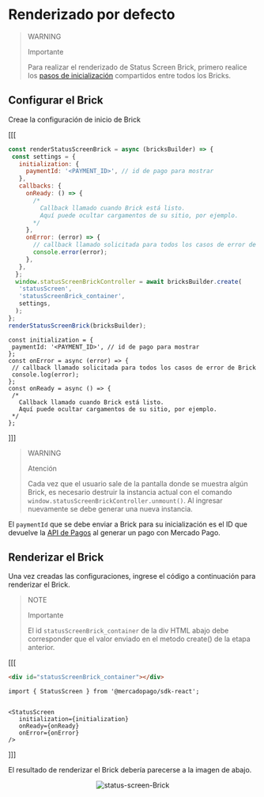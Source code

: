 # Renderizado por defecto

> WARNING
>
> Importante
>
> Para realizar el renderizado de Status Screen Brick, primero realice los [pasos de inicialización](/developers/es/docs/checkout-bricks/common-initialization) compartidos entre todos los Bricks. 

## Configurar el Brick

Creae la configuración de inicio de Brick

[[[
```Javascript
const renderStatusScreenBrick = async (bricksBuilder) => {
 const settings = {
   initialization: {
     paymentId: '<PAYMENT_ID>', // id de pago para mostrar
   },
   callbacks: {
     onReady: () => {
       /*
         Callback llamado cuando Brick está listo.
         Aquí puede ocultar cargamentos de su sitio, por ejemplo.
       */
     },
     onError: (error) => {
       // callback llamado solicitada para todos los casos de error de Brick
       console.error(error);
     },
   },
  };
  window.statusScreenBrickController = await bricksBuilder.create(
   'statusScreen',
   'statusScreenBrick_container',
   settings,
  );  
};
renderStatusScreenBrick(bricksBuilder);
```
```react-jsx
const initialization = {
 paymentId: '<PAYMENT_ID>', // id de pago para mostrar
};
const onError = async (error) => {
 // callback llamado solicitada para todos los casos de error de Brick
 console.log(error);
};
const onReady = async () => {
 /*
   Callback llamado cuando Brick está listo.
   Aquí puede ocultar cargamentos de su sitio, por ejemplo.
 */
};
```
]]]

> WARNING
> 
> Atención
>
> Cada vez que el usuario sale de la pantalla donde se muestra algún Brick, es necesario destruir la instancia actual con el comando `window.statusScreenBrickController.unmount()`. Al ingresar nuevamente se debe generar una nueva instancia.

El `paymentId` que se debe enviar a Brick para su inicialización es el ID que devuelve la [API de Pagos](/developers/pt/reference/payments/_payments/post) al generar un pago con Mercado Pago.

## Renderizar el Brick

Una vez creadas las configuraciones, ingrese el código a continuación para renderizar el Brick. 

> NOTE
>
> Importante
>
> El id `statusScreenBrick_container` de la div HTML abajo debe corresponder que el valor enviado en el metodo create() de la etapa anterior.

[[[
```html
<div id="statusScreenBrick_container"></div>
```
```react-jsx
import { StatusScreen } from '@mercadopago/sdk-react';


<StatusScreen
   initialization={initialization}
   onReady={onReady}
   onError={onError}
/>
```
]]]

El resultado de renderizar el Brick debería parecerse a la imagen de abajo.

<center>

![status-screen-Brick](checkout-bricks/status-screen-brick-es.jpg)

</center>